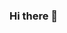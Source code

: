 ### Hi there 👋

<!--
**Feb97/Feb97** is a ✨ _special_ ✨ repository because its `README.md` (this file) appears on your GitHub profile.


- 🔭 I’m currently working on Università degli studi di Verona
- 🌱 I’m currently learning Python, C/OpenMP
- 🤔 I’m looking for help with ...
- 💬 Ask me about ...
- 📫 How to reach me: nicolafebbrari01@gmail.com
- :running: Fun: Running, Karate 
